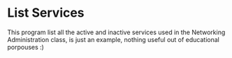# List Services

This program list all the active and inactive services used in the Networking Administration class,
is just an example, nothing useful out of educational porpouses :)

